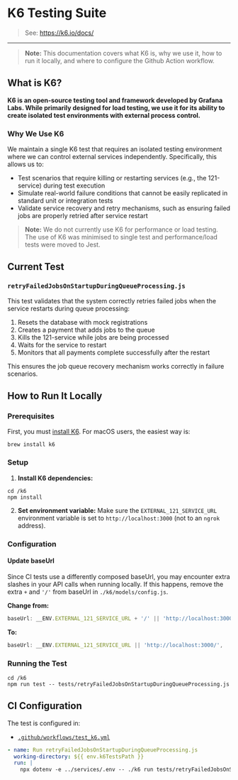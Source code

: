 # K6 Testing Suite

> See: <https://k6.io/docs/>

---

> **Note:** This documentation covers what K6 is, why we use it, how to run it locally, and where to configure the Github Action workflow.

## What is K6?

**K6 is an open-source testing tool and framework developed by Grafana Labs. While primarily designed for load testing, we use it for its ability to create isolated test environments with external process control.**

### Why We Use K6

We maintain a single K6 test that requires an isolated testing environment where we can control external services independently. Specifically, this allows us to:

- Test scenarios that require killing or restarting services (e.g., the 121-service) during test execution
- Simulate real-world failure conditions that cannot be easily replicated in standard unit or integration tests
- Validate service recovery and retry mechanisms, such as ensuring failed jobs are properly retried after service restart

> **Note:** We do not currently use K6 for performance or load testing. The use of K6 was minimised to single test and performance/load tests were moved to Jest.

## Current Test

### `retryFailedJobsOnStartupDuringQueueProcessing.js`

This test validates that the system correctly retries failed jobs when the service restarts during queue processing:

1. Resets the database with mock registrations
2. Creates a payment that adds jobs to the queue
3. Kills the 121-service while jobs are being processed
4. Waits for the service to restart
5. Monitors that all payments complete successfully after the restart

This ensures the job queue recovery mechanism works correctly in failure scenarios.

## How to Run It Locally

### Prerequisites

First, you must [install K6](https://k6.io/docs/get-started/installation/). For macOS users, the easiest way is:

```shell
brew install k6
```

### Setup

1. **Install K6 dependencies:**

```shell
cd /k6
npm install
```

2. **Set environment variable:**
   Make sure the `EXTERNAL_121_SERVICE_URL` environment variable is set to `http://localhost:3000` (not to an `ngrok` address).

### Configuration

#### Update baseUrl

Since CI tests use a differently composed baseUrl, you may encounter extra slashes in your API calls when running locally. If this happens, remove the extra `+` and `'/'` from baseUrl in `./k6/models/config.js`.

**Change from:**

```javascript
baseUrl: __ENV.EXTERNAL_121_SERVICE_URL + '/' || 'http://localhost:3000/',
```

**To:**

```javascript
baseUrl: __ENV.EXTERNAL_121_SERVICE_URL || 'http://localhost:3000/',
```

### Running the Test

```shell
cd /k6
npm run test -- tests/retryFailedJobsOnStartupDuringQueueProcessing.js
```

## CI Configuration

The test is configured in:

- [`.github/workflows/test_k6.yml`](../.github/workflows/test_k6.yml)

```yaml
- name: Run retryFailedJobsOnStartupDuringQueueProcessing.js
  working-directory: ${{ env.k6TestsPath }}
  run: |
    npx dotenv -e ../services/.env -- ./k6 run tests/retryFailedJobsOnStartupDuringQueueProcessing.js
```
